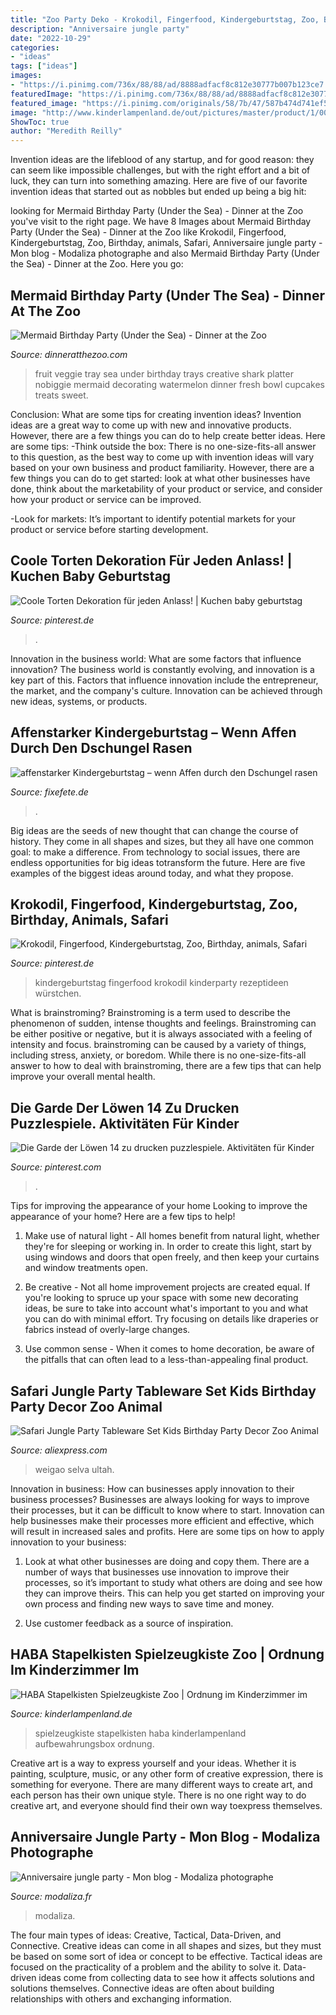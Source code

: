 ```yaml
---
title: "Zoo Party Deko - Krokodil, Fingerfood, Kindergeburtstag, Zoo, Birthday, Animals, Safari"
description: "Anniversaire jungle party"
date: "2022-10-29"
categories:
- "ideas"
tags: ["ideas"]
images:
- "https://i.pinimg.com/736x/88/88/ad/8888adfacf8c812e30777b007b123ce7.jpg"
featuredImage: "https://i.pinimg.com/736x/88/88/ad/8888adfacf8c812e30777b007b123ce7.jpg"
featured_image: "https://i.pinimg.com/originals/58/7b/47/587b474d741ef5ea47f9acc954a24811.jpg"
image: "http://www.kinderlampenland.de/out/pictures/master/product/1/007634.jpg"
ShowToc: true
author: "Meredith Reilly"
---
```



Invention ideas are the lifeblood of any startup, and for good reason: they can seem like impossible challenges, but with the right effort and a bit of luck, they can turn into something amazing. Here are five of our favorite invention ideas that started out as nobbles but ended up being a big hit:

	

		
looking for Mermaid Birthday Party (Under the Sea) - Dinner at the Zoo you've visit to the right page. We have 8 Images about Mermaid Birthday Party (Under the Sea) - Dinner at the Zoo like Krokodil, Fingerfood, Kindergeburtstag, Zoo, Birthday, animals, Safari, Anniversaire jungle party - Mon blog - Modaliza photographe and also Mermaid Birthday Party (Under the Sea) - Dinner at the Zoo. Here you go:
		
    
## Mermaid Birthday Party (Under The Sea) - Dinner At The Zoo

<img loading=lazy src="https://www.dinneratthezoo.com/wp-content/uploads/2015/05/party11-1024x682.jpg" onerror="this.onerror=null;this.src='https://tse2.mm.bing.net/th?id=OIP._N8Iw1XnHtq4I6RphM5wvgHaE7&amp;pid=15.1';" alt="Mermaid Birthday Party (Under the Sea) - Dinner at the Zoo">

_Source: dinneratthezoo.com_

>fruit veggie tray sea under birthday trays creative shark platter nobiggie mermaid decorating watermelon dinner fresh bowl cupcakes treats sweet. 

	

Conclusion: What are some tips for creating invention ideas?
Invention ideas are a great way to come up with new and innovative products. However, there are a few things you can do to help create better ideas. Here are some tips:
-Think outside the box: There is no one-size-fits-all answer to this question, as the best way to come up with invention ideas will vary based on your own business and product familiarity. However, there are a few things you can do to get started: look at what other businesses have done, think about the marketability of your product or service, and consider how your product or service can be improved.

-Look for markets: It’s important to identify potential markets for your product or service before starting development.

    
## Coole Torten Dekoration Für Jeden Anlass! | Kuchen Baby Geburtstag

<img loading=lazy src="https://i.pinimg.com/originals/58/7b/47/587b474d741ef5ea47f9acc954a24811.jpg" onerror="this.onerror=null;this.src='https://tse1.mm.bing.net/th?id=OIP.EoN-fzUC2ll5rPb2YgplYwHaLH&amp;pid=15.1';" alt="Coole Torten Dekoration für jeden Anlass! | Kuchen baby geburtstag">

_Source: pinterest.de_

>. 

	

Innovation in the business world: What are some factors that influence innovation?
The business world is constantly evolving, and innovation is a key part of this. Factors that influence innovation include the entrepreneur, the market, and the company's culture. Innovation can be achieved through new ideas, systems, or products.

    
## Affenstarker Kindergeburtstag – Wenn Affen Durch Den Dschungel Rasen

<img loading=lazy src="https://www.fixefete.de/blog/wp-content/uploads/2015/10/affen-party-deko.jpg" onerror="this.onerror=null;this.src='https://tse4.mm.bing.net/th?id=OIP.16z1NBFPTVcCXueo8IwCbQHaIN&amp;pid=15.1';" alt="affenstarker Kindergeburtstag – wenn Affen durch den Dschungel rasen">

_Source: fixefete.de_

>. 

	

Big ideas are the seeds of new thought that can change the course of history. They come in all shapes and sizes, but they all have one common goal: to make a difference. From technology to social issues, there are endless opportunities for big ideas totransform the future. Here are five examples of the biggest ideas around today, and what they propose.

    
## Krokodil, Fingerfood, Kindergeburtstag, Zoo, Birthday, Animals, Safari

<img loading=lazy src="https://i.pinimg.com/736x/0b/2e/d9/0b2ed95b5f6137cf929dcd3763029743.jpg" onerror="this.onerror=null;this.src='https://tse3.mm.bing.net/th?id=OIP.TQ8r4XY_Aj528DIiknE77wHaE8&amp;pid=15.1';" alt="Krokodil, Fingerfood, Kindergeburtstag, Zoo, Birthday, animals, Safari">

_Source: pinterest.de_

>kindergeburtstag fingerfood krokodil kinderparty rezeptideen würstchen. 

	

What is brainstroming?
Brainstroming is a term used to describe the phenomenon of sudden, intense thoughts and feelings. Brainstroming can be either positive or negative, but it is always associated with a feeling of intensity and focus. brainstroming can be caused by a variety of things, including stress, anxiety, or boredom. While there is no one-size-fits-all answer to how to deal with brainstroming, there are a few tips that can help improve your overall mental health.

    
## Die Garde Der Löwen 14 Zu Drucken Puzzlespiele. Aktivitäten Für Kinder

<img loading=lazy src="https://i.pinimg.com/736x/88/88/ad/8888adfacf8c812e30777b007b123ce7.jpg" onerror="this.onerror=null;this.src='https://tse3.mm.bing.net/th?id=OIP.gfeOJ4dAcoSST4V94k3XHAHaJ4&amp;pid=15.1';" alt="Die Garde der Löwen 14 zu drucken puzzlespiele. Aktivitäten für Kinder">

_Source: pinterest.com_

>. 

	

Tips for improving the appearance of your home
Looking to improve the appearance of your home? Here are a few tips to help!
1. Make use of natural light - All homes benefit from natural light, whether they're for sleeping or working in. In order to create this light, start by using windows and doors that open freely, and then keep your curtains and window treatments open.

2. Be creative - Not all home improvement projects are created equal. If you're looking to spruce up your space with some new decorating ideas, be sure to take into account what's important to you and what you can do with minimal effort. Try focusing on details like draperies or fabrics instead of overly-large changes.

3. Use common sense - When it comes to home decoration, be aware of the pitfalls that can often lead to a less-than-appealing final product.

    
## Safari Jungle Party Tableware Set Kids Birthday Party Decor Zoo Animal

<img loading=lazy src="https://ae01.alicdn.com/kf/HTB1F1ZPXcfrK1Rjy1Xdq6yemFXal/Safari-Jungle-Party-Tableware-Set-Kids-Birthday-Party-Decor-Zoo-Animal-Tablecloth-Napkin-1st-Birthday-Boy.jpg" onerror="this.onerror=null;this.src='https://tse2.mm.bing.net/th?id=OIP.bQSG384QUA_YB9w-4KdGjwHaHa&amp;pid=15.1';" alt="Safari Jungle Party Tableware Set Kids Birthday Party Decor Zoo Animal">

_Source: aliexpress.com_

>weigao selva ultah. 

	

Innovation in business: How can businesses apply innovation to their business processes?
Businesses are always looking for ways to improve their processes, but it can be difficult to know where to start. Innovation can help businesses make their processes more efficient and effective, which will result in increased sales and profits. Here are some tips on how to apply innovation to your business: 
1. Look at what other businesses are doing and copy them. There are a number of ways that businesses use innovation to improve their processes, so it’s important to study what others are doing and see how they can improve theirs. This can help you get started on improving your own process and finding new ways to save time and money. 

2. Use customer feedback as a source of inspiration.

    
## HABA Stapelkisten Spielzeugkiste Zoo | Ordnung Im Kinderzimmer Im

<img loading=lazy src="http://www.kinderlampenland.de/out/pictures/master/product/1/007634.jpg" onerror="this.onerror=null;this.src='https://tse2.mm.bing.net/th?id=OIP.1KbPSkc0XeObmP-le-QfNwHaLA&amp;pid=15.1';" alt="HABA Stapelkisten Spielzeugkiste Zoo | Ordnung im Kinderzimmer im">

_Source: kinderlampenland.de_

>spielzeugkiste stapelkisten haba kinderlampenland aufbewahrungsbox ordnung. 

	

Creative art is a way to express yourself and your ideas. Whether it is painting, sculpture, music, or any other form of creative expression, there is something for everyone. There are many different ways to create art, and each person has their own unique style. There is no one right way to do creative art, and everyone should find their own way toexpress themselves.

    
## Anniversaire Jungle Party - Mon Blog - Modaliza Photographe

<img loading=lazy src="http://www.modaliza.fr/blog/wp-content/uploads/2017/06/photo-anniversaire-safari-jungle-party-inspiration-decoration-maman-blogueuse-blog-by-modaliza-photographe-5890-1140x760.jpg" onerror="this.onerror=null;this.src='https://tse1.mm.bing.net/th?id=OIP.3zeM-nFqaIMqdu2889RmTwHaE8&amp;pid=15.1';" alt="Anniversaire jungle party - Mon blog - Modaliza photographe">

_Source: modaliza.fr_

>modaliza. 

	

The four main types of ideas: Creative, Tactical, Data-Driven, and Connective.
Creative ideas can come in all shapes and sizes, but they must be based on some sort of idea or concept to be effective. Tactical ideas are focused on the practicality of a problem and the ability to solve it. Data-driven ideas come from collecting data to see how it affects solutions and solutions themselves. Connective ideas are often about building relationships with others and exchanging information.

